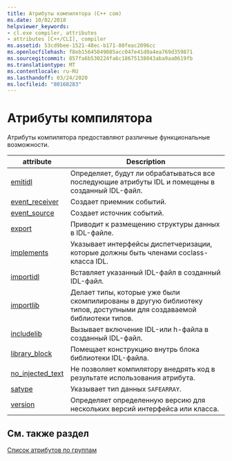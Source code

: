 ```yaml
---
title: Атрибуты компилятора (C++ com)
ms.date: 10/02/2018
helpviewer_keywords:
- cl.exe compiler, attributes
- attributes [C++/CLI], compiler
ms.assetid: 53cd9bee-1521-48ec-b171-80feac2096cc
ms.openlocfilehash: f8eb15645049085acc047e41d0a4ea769d359871
ms.sourcegitcommit: 857fa6b530224fa6c18675138043aba9aa0619fb
ms.translationtype: MT
ms.contentlocale: ru-RU
ms.lasthandoff: 03/24/2020
ms.locfileid: "80168283"
---
```

# <a name="compiler-attributes"></a>Атрибуты компилятора

Атрибуты компилятора предоставляют различные функциональные возможности.

|attribute|Description|
|---------------|-----------------|
|[emitidl](emitidl.md)|Определяет, будут ли обрабатываться все последующие атрибуты IDL и помещены в созданный IDL-файл.|
|[event_receiver](event-receiver.md)|Создает приемник событий.|
|[event_source](event-source.md)|Создает источник событий.|
|[export](export.md)|Приводит к размещению структуры данных в IDL-файле.|
|[implements](implements-cpp.md)|Указывает интерфейсы диспетчеризации, которые должны быть членами coclass-класса IDL.|
|[importidl](importidl.md)|Вставляет указанный IDL-файл в созданный IDL-файл.|
|[importlib](importlib.md)|Делает типы, которые уже были скомпилированы в другую библиотеку типов, доступными для создаваемой библиотеки типов.|
|[includelib](includelib-cpp.md)|Вызывает включение IDL-или h-файла в созданный IDL-файл.|
|[library_block](library-block.md)|Помещает конструкцию внутрь блока библиотеки IDL-файла.|
|[no_injected_text](no-injected-text.md)|Не позволяет компилятору внедрять код в результате использования атрибута.|
|[satype](satype.md)|Указывает тип данных `SAFEARRAY`.|
|[version](version-cpp.md)|Определяет определенную версию для нескольких версий интерфейса или класса.|

## <a name="see-also"></a>См. также раздел

[Список атрибутов по группам](attributes-by-group.md)
